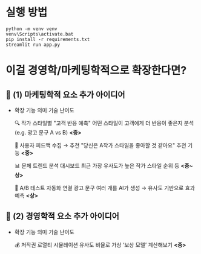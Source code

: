 실행 방법
=========
```
python -m venv venv
venv\Scripts\activate.bat
pip install -r requirements.txt
streamlit run app.py
```

이걸 경영학/마케팅학적으로 확장한다면?
===================================
## 🔹 (1) 마케팅학적 요소 추가 아이디어

- 확장 기능	의미	기술 난이도

  🔍 작가 스타일별 "고객 반응 예측"	어떤 스타일이 고객에게 더 반응이 좋은지 분석 (e.g. 광고 문구 A vs B) **<중>**

  💬 사용자 피드백 수집 → 추천	"당신은 A작가 스타일을 좋아할 것 같아요" 추천 기능	**<중>**

  📊 문체 트렌드 분석 대시보드	최근 가장 유사도가 높은 작가 스타일 순위 등	**<중~상>**

  🧠 A/B 테스트 자동화 연결	광고 문구 여러 개를 AI가 생성 → 유사도 기반으로 효과 예측	**<상>**

## 🔹 (2) 경영학적 요소 추가 아이디어

- 확장 기능	의미	기술 난이도

  💰 저작권 로열티 시뮬레이션	유사도 비율로 가상 ‘보상 모델’ 계산해보기 **<중>**
